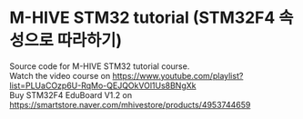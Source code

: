 # M-HIVE STM32 tutorial (STM32F4 속성으로 따라하기)
Source code for M-HIVE STM32 tutorial course.   
Watch the video course on https://www.youtube.com/playlist?list=PLUaCOzp6U-RqMo-QEJQOkVOl1Us8BNgXk   
Buy STM32F4 EduBoard V1.2 on https://smartstore.naver.com/mhivestore/products/4953744659   
